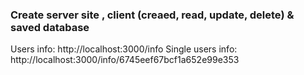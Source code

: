 <h3>Create server site , client (creaed, read, update, delete)  & saved database </h3>

Users info: http://localhost:3000/info
Single users info: http://localhost:3000/info/6745eef67bcf1a652e99e353
